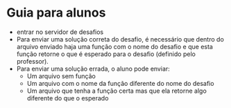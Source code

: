 # Guia para alunos
  - entrar no servidor de desafios
  - Para enviar uma solução correta do desafio, é necessário que dentro do arquivo enviado haja uma função com o nome do desafio e que esta função retorne o que é esperado para o desafio (definido pelo professor).
  - Para enviar uma solução errada, o aluno pode enviar:
    - Um arquivo sem função
    - Um arquivo com o nome da função diferente do nome do desafio
    - Um arquivo que tenha a função certa mas que ela retorne algo diferente do que o esperado
